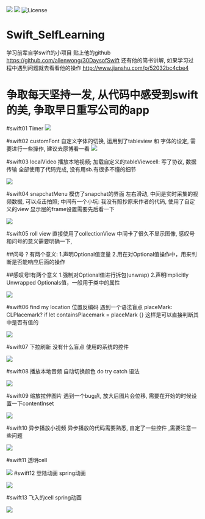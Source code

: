 
![](http://img.shields.io/badge/iOS-8.0%2B-blue.svg) 
![](http://img.shields.io/badge/Swift-2.0-blue.svg)
![License](https://img.shields.io/github/license/lexrus/VPNOn.svg?style=flat)    

# Swift_SelfLearning
学习前辈自学swift的小项目 贴上他的github  https://github.com/allenwong/30DaysofSwift  还有他的简书讲解, 如果学习过程中遇到问题就去看看他的操作 http://www.jianshu.com/p/52032bc4cbe4

# 争取每天坚持一发, 从代码中感受到swift的美, 争取早日重写公司的app

#swift01 Timer
![](https://github.com/AppriaTT/Swift_SelfLearning/blob/master/Swift/Swift01Timer/Swift01Timer/01.png)

#swift02 customFont
自定义字体的切换, 运用到了tableview 和 字体的设定, 需要进行一些操作, 建议去原博看一看
![](https://raw.githubusercontent.com/AppriaTT/Swift_SelfLearning/master/Swift/Swift02CustomFont/Swift02CustomFont/02.png)

#swift03 localVideo
播放本地视频;  加载自定义的tableViewcell: 写了协议, 数据传输 全部使用了代码完成, 没有用sb.有很多不懂的细节

![](https://raw.githubusercontent.com/AppriaTT/Swift_SelfLearning/master/Swift/swift03video/swift03video/03.png)

#swift04 snapchatMenu
模仿了snapchat的界面 左右滑动, 中间是实时采集的视频数据, 可以点击拍照;
中间有一个小坑: 我没有照抄原来作者的代码, 使用了自定义的view 显示层的frame设置需要先后看一下

![](https://raw.githubusercontent.com/AppriaTT/Swift_SelfLearning/master/Swift/swift04%20snapchatMenu/swift04%20snapchatMenu/04.png)

#swift05 roll view
直接使用了collectionView 中间卡了很久不显示图像, 感叹号和问号的意义需要明确一下, 

##问号 ? 有两个意义:
1.声明Optional值变量
2.用在对Optional值操作中，用来判断是否能响应后面的操作

##感叹号!有两个意义
1.强制对Optional值进行拆包(unwrap)
2.声明Implicitly Unwrapped Optionals值，一般用于类中的属性

![](https://raw.githubusercontent.com/AppriaTT/Swift_SelfLearning/master/Swift/swift05%20roll%20view/swift05%20roll%20view/05.gif)

#swift06 find my location 位置反编码
遇到一个语法盲点
placeMark: CLPlacemark?
 if let containsPlacemark = placeMark {} 这样是可以直接判断其中是否有值的
 
 ![](https://raw.githubusercontent.com/AppriaTT/Swift_SelfLearning/master/Swift/swift06%20findMyLocation/swift06%20findMyLocation/06.png)
 
#swift07 下拉刷新 
没有什么盲点 使用的系统的控件

![](https://raw.githubusercontent.com/AppriaTT/Swift_SelfLearning/master/Swift/swift07%20pullToRefresh/swift07%20pullToRefresh/07.gif)

#swift08 播放本地音频 自动切换颜色 
do try catch 语法

![](https://raw.githubusercontent.com/AppriaTT/Swift_SelfLearning/master/Swift/swift08%20randomColorization/swift08%20randomColorization/08.gif)

#swift09 缩放拉伸图片
遇到一个bug点, 放大后图片会位移, 需要在开始的时候设置一下contentInset

![](https://raw.githubusercontent.com/AppriaTT/Swift_SelfLearning/master/Swift/swift09%20ImageScrollerEffect/swift09%20ImageScrollerEffect/09.gif)

#swift10 异步播放小视频
异步播放的代码需要熟悉, 自定了一些控件 ,需要注意一些问题

![](https://github.com/AppriaTT/Swift_SelfLearning/blob/master/Swift/swift10%20videoBG/swift10%20videoBG/10.gif)

#swift11 透明cell

![](https://github.com/AppriaTT/Swift_SelfLearning/blob/master/Swift/swift11%20clearTBCell/swift11%20clearTBCell/11.png)
#swift12 登陆动画
spring动画

![](https://github.com/AppriaTT/Swift_SelfLearning/blob/master/Swift/swift12/swift12/12.gif)

#swift13 飞入的cell
spring动画

![](https://github.com/AppriaTT/Swift_SelfLearning/blob/master/Swift/swift13/swift13/13.gif)
